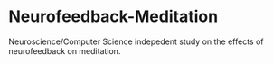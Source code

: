 # Neurofeedback-Meditation
Neuroscience/Computer Science indepedent study on the effects of neurofeedback on meditation.
